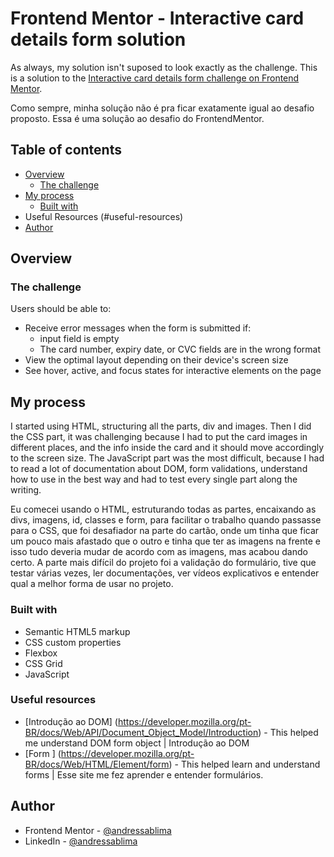 # Frontend Mentor - Interactive card details form solution

As always, my solution isn't suposed to look exactly as the challenge.
This is a solution to the [Interactive card details form challenge on Frontend Mentor](https://www.frontendmentor.io/challenges/interactive-card-details-form-XpS8cKZDWw).  

Como sempre, minha solução não é pra ficar exatamente igual ao desafio proposto.
Essa é uma solução ao desafio do FrontendMentor.

## Table of contents

- [Overview](#overview)
  - [The challenge](#the-challenge)
- [My process](#my-process)
  - [Built with](#built-with)
- Useful Resources (#useful-resources)
- [Author](#author)


## Overview

### The challenge

Users should be able to:

- Receive error messages when the form is submitted if:
  - input field is empty
  - The card number, expiry date, or CVC fields are in the wrong format
- View the optimal layout depending on their device's screen size
- See hover, active, and focus states for interactive elements on the page

## My process
I started using HTML, structuring all the parts, div and images. Then I did the CSS part, it was challenging because I had to put the card images in different places, and the info inside the card and it should move accordingly to the screen size. The JavaScript part was the most difficult, because I had to read a lot of documentation about DOM, form validations, understand how to use in the best way and had to test every single part along the writing.

Eu comecei usando o HTML, estruturando todas as partes, encaixando as divs, imagens, id, classes e form, para facilitar o trabalho quando passasse para o CSS, que foi desafiador na parte do cartão, onde um tinha que ficar um pouco mais afastado que o outro e tinha que ter as imagens na frente e isso tudo deveria mudar de acordo com as imagens, mas acabou dando certo. A parte mais difícil do projeto foi a validação do formulário, tive que testar várias vezes, ler documentações, ver vídeos explicativos e entender qual a melhor forma de usar no projeto. 

### Built with

- Semantic HTML5 markup
- CSS custom properties
- Flexbox
- CSS Grid
- JavaScript 

### Useful resources
- [Introdução ao DOM] (https://developer.mozilla.org/pt-BR/docs/Web/API/Document_Object_Model/Introduction) - This helped me understand DOM form object | Introdução ao DOM
- [Form ] (https://developer.mozilla.org/pt-BR/docs/Web/HTML/Element/form) - This helped learn and understand forms | Esse site me fez aprender e entender formulários.

## Author

- Frontend Mentor - [@andressablima](https://www.frontendmentor.io/profile/andressablima)
- LinkedIn - [@andressablima](https://www.linkedin.com/in/andressablima/)
